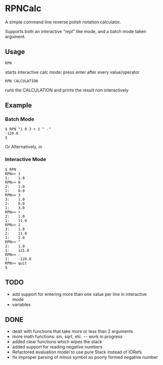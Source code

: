 # RPNCalc

A simple command line reverse polish notation calculator.

Supports both an interactive "repl" like mode, and a batch
mode taken argument.

## Usage

    RPN
starts interactive calc mode: press enter after every value/operator

    RPN CALCULATION
runs the CALCULATION and prints the result non interactively

## Example
### Batch Mode
    $ RPN "1 8 3 + 2 ^ -"
    -120.0
    $

Or Alternatively, in

### Interactive Mode
    $ RPN
    RPN>> 1
    1:    1.0
    RPN>> 8
    2:    1.0
    1:    8.0
    RPN>> 3
    3:    1.0
    2:    8.0
    1:    3.0
    RPN>> +
    2:    1.0
    1:    11.0
    RPN>> 2
    3:    1.0
    2:    11.0
    1:    2.0
    RPN>> ^
    2:    1.0
    1:    121.0
    RPN>> -
    1:    -120.0
    RPN>> quit
    $

## TODO
 * add support for entering more than one value per line in interactive mode
 * variables

## DONE
 * dealt with functions that take more or less than 2 arguments
 * more math functions: sin, sqrt, etc. -- work in progress
 * added clear functions which wipes the stack
 * added support for reading negative numbers
 * Refactored evaluation model to use pure Stack instead of IORefs
 * fix improper parsing of minus symbol as poorly formed negative number
